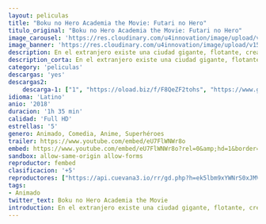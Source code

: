 ```yaml
---
layout: peliculas
title: "Boku no Hero Academia the Movie: Futari no Hero"
titulo_original: "Boku no Hero Academia the Movie: Futari no Hero"
image_carousel: 'https://res.cloudinary.com/u4innovation/image/upload/v1563743735/boku-poster-min_qjfivx.jpg'
image_banner: 'https://res.cloudinary.com/u4innovation/image/upload/v1563743738/boku-banner-min_lw7ovj.jpg'
description: En el extranjero existe una ciudad gigante, flotante, creada por el hombre. I Island. La película tendrá lugar tras el arco del examen final, en verano, pero antes del arco de entrenamiento del bosque. Asimismo, se revelará más información del pasado de All Might.
description_corta: En el extranjero existe una ciudad gigante, flotante, creada por el hombre. I Island. La película tendrá lugar tras el arco del examen final, en verano, pero antes del arco de entrenamiento del bosque. Asimismo, se ..
category: 'peliculas'
descargas: 'yes'
descargas2:
    descarga-1: ["1", "https://oload.biz/f/F8QeZF2tohs", "https://www.google.com/s2/favicons?domain=openload.co","OpenLoad","https://res.cloudinary.com/imbriitneysam/image/upload/v1541473684/mexico.png", "Latino", "Full HD"]
idioma: 'Latino'
anio: '2018'
duracion: '1h 35 min'
calidad: 'Full HD'
estrellas: '5'
genero: Animado, Comedia, Anime, Superhéroes
trailer: https://www.youtube.com/embed/eU7FlWNWr8o
embed: https://www.youtube.com/embed/eU7FlWNWr8o?rel=0&amp;hd=1&border=0&wmode=opaque&enablejsapi=1&modestbranding=1&controls=1&showinfo=1
sandbox: allow-same-origin allow-forms
reproductor: fembed
clasificacion: '+5'
reproductores: ["https://api.cuevana3.io/rr/gd.php?h=ek5lbm9xYWNrS0xJMVp5b21KREk0dFBLbjVkaHhkRGdrOG1jbnBpUnhhS1Z1NkdSb0xhMzFkT3Fob0NDMXN2ZG1KZUpnSCt1dGN6STIzeWRxcWJiNUplU3FadVkyUT09"]
tags:
- Animado
twitter_text: Boku no Hero Academia the Movie
introduction: En el extranjero existe una ciudad gigante, flotante, creada por el hombre. I Island. La película tendrá lugar tras el arco del examen final, en verano, pero antes del arco de entrenamiento del bosque. Asimismo, se ..
---
```













